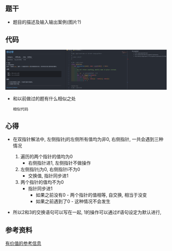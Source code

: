 ## 题干

* 题目的描述及输入输出案例(图片?)



## 代码

![](https://raw.githubusercontent.com/WeiS49/Bilder/main/img/leetcode/solutions/283_%E5%8F%8C%E6%8C%87%E9%92%88)







* 和以前做过的题有什么相似之处

  ```
  相似代码
  ```

  

## 心得

* 在双指针解法中, 左侧指针j的左侧所有值均为非0, 右侧指针, 一共会遇到三种情况
  1. 遍历的两个指针的值均为0
     * 右侧指针进1, 左侧指针不做操作
  2. 左侧指针j为0, 右侧指针i不为0
     * 交换值, 指针同步进1
  3. 两个指针的值均不为0
     * 指针同步进1
       * 如果之前没有0 - 两个指针的值相等, 自交换, 相当于没变
       * 如果之前遇到了0 - 这种情况不会发生

* 所以2和3的交换语句可以写在一起, 1的操作可以通过if语句设定为默认进行, 





## 参考资料

[有价值的参考信息](https://leetcode-cn.com/)
